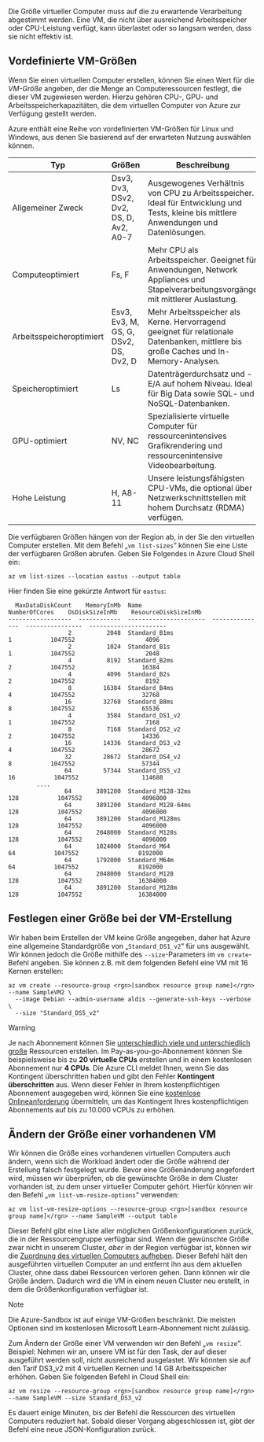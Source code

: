 Die Größe virtueller Computer muss auf die zu erwartende Verarbeitung abgestimmt werden. Eine VM, die nicht über ausreichend Arbeitsspeicher oder CPU-Leistung verfügt, kann überlastet oder so langsam werden, dass sie nicht effektiv ist. 

## <a name="pre-defined-vm-sizes"></a>Vordefinierte VM-Größen

Wenn Sie einen virtuellen Computer erstellen, können Sie einen Wert für die _VM-Größe_ angeben, der die Menge an Computeressourcen festlegt, die dieser VM zugewiesen werden. Hierzu gehören CPU-, GPU- und Arbeitsspeicherkapazitäten, die dem virtuellen Computer von Azure zur Verfügung gestellt werden.

Azure enthält eine Reihe von vordefinierten VM-Größen für Linux und Windows, aus denen Sie basierend auf der erwarteten Nutzung auswählen können. 

| Typ | Größen | Beschreibung |
|------|-------|-------------|
| Allgemeiner Zweck   | Dsv3, Dv3, DSv2, Dv2, DS, D, Av2, A0-7 | Ausgewogenes Verhältnis von CPU zu Arbeitsspeicher. Ideal für Entwicklung und Tests, kleine bis mittlere Anwendungen und Datenlösungen. |
| Computeoptimiert | Fs, F | Mehr CPU als Arbeitsspeicher. Geeignet für Anwendungen, Network Appliances und Stapelverarbeitungsvorgänge mit mittlerer Auslastung. |
| Arbeitsspeicheroptimiert  | Esv3, Ev3, M, GS, G, DSv2, DS, Dv2, D   | Mehr Arbeitsspeicher als Kerne. Hervorragend geeignet für relationale Datenbanken, mittlere bis große Caches und In-Memory-Analysen. |
| Speicheroptimiert | Ls | Datenträgerdurchsatz und -E/A auf hohem Niveau. Ideal für Big Data sowie SQL- und NoSQL-Datenbanken. |
| GPU-optimiert | NV, NC | Spezialisierte virtuelle Computer für ressourcenintensives Grafikrendering und ressourcenintensive Videobearbeitung. |
| Hohe Leistung | H, A8-11 | Unsere leistungsfähigsten CPU-VMs, die optional über Netzwerkschnittstellen mit hohem Durchsatz (RDMA) verfügen. | 

Die verfügbaren Größen hängen von der Region ab, in der Sie den virtuellen Computer erstellen. Mit dem Befehl „`vm list-sizes`“ können Sie eine Liste der verfügbaren Größen abrufen. Geben Sie Folgendes in Azure Cloud Shell ein:

```azurecli
az vm list-sizes --location eastus --output table
```

Hier finden Sie eine gekürzte Antwort für `eastus`:

```
  MaxDataDiskCount    MemoryInMb  Name                      NumberOfCores    OsDiskSizeInMb    ResourceDiskSizeInMb
------------------  ------------  ----------------------  ---------------  ----------------  ----------------------
                 2          2048  Standard_B1ms                         1           1047552                    4096
                 2          1024  Standard_B1s                          1           1047552                    2048
                 4          8192  Standard_B2ms                         2           1047552                   16384
                 4          4096  Standard_B2s                          2           1047552                    8192
                 8         16384  Standard_B4ms                         4           1047552                   32768
                16         32768  Standard_B8ms                         8           1047552                   65536
                 4          3584  Standard_DS1_v2                       1           1047552                    7168
                 8          7168  Standard_DS2_v2                       2           1047552                   14336
                16         14336  Standard_DS3_v2                       4           1047552                   28672
                32         28672  Standard_DS4_v2                       8           1047552                   57344
                64         57344  Standard_DS5_v2                      16           1047552                  114688
        ....
                64       3891200  Standard_M128-32ms                  128           1047552                 4096000
                64       3891200  Standard_M128-64ms                  128           1047552                 4096000
                64       3891200  Standard_M128ms                     128           1047552                 4096000
                64       2048000  Standard_M128s                      128           1047552                 4096000
                64       1024000  Standard_M64                         64           1047552                 8192000
                64       1792000  Standard_M64m                        64           1047552                 8192000
                64       2048000  Standard_M128                       128           1047552                16384000
                64       3891200  Standard_M128m                      128           1047552                16384000
```

## <a name="specifying-a-size-during-vm-creation"></a>Festlegen einer Größe bei der VM-Erstellung

Wir haben beim Erstellen der VM keine Größe angegeben, daher hat Azure eine allgemeine Standardgröße von „`Standard_DS1_v2`“ für uns ausgewählt. Wir können jedoch die Größe mithilfe des `--size`-Parameters im `vm create`-Befehl angeben. Sie können z.B. mit dem folgenden Befehl eine VM mit 16 Kernen erstellen:

```azurecli
az vm create --resource-group <rgn>[sandbox resource group name]</rgn> --name SampleVM2 \
  --image Debian --admin-username aldis --generate-ssh-keys --verbose \
  --size "Standard_DS5_v2"
```

> [!WARNING]
> Je nach Abonnement können Sie [unterschiedlich viele und unterschiedlich große](https://docs.microsoft.com/azure/azure-subscription-service-limits) Ressourcen erstellen. Im Pay-as-you-go-Abonnement können Sie beispielsweise bis zu **20 virtuelle CPUs** erstellen und in einem kostenlosen Abonnement nur **4 CPUs**. Die Azure CLI meldet Ihnen, wenn Sie das Kontingent überschritten haben und gibt den Fehler **Kontingent überschritten** aus. Wenn dieser Fehler in Ihrem kostenpflichtigen Abonnement ausgegeben wird, können Sie eine [kostenlose Onlineanforderung](https://docs.microsoft.com/azure/azure-resource-manager/resource-manager-quota-errors) übermitteln, um das Kontingent Ihres kostenpflichtigen Abonnements auf bis zu 10.000 vCPUs zu erhöhen.

## <a name="resizing-an-existing-vm"></a>Ändern der Größe einer vorhandenen VM
Wir können die Größe eines vorhandenen virtuellen Computers auch ändern, wenn sich die Workload ändert oder die Größe während der Erstellung falsch festgelegt wurde. Bevor eine Größenänderung angefordert wird, müssen wir überprüfen, ob die gewünschte Größe in dem Cluster vorhanden ist, zu dem unser virtueller Computer gehört. Hierfür können wir den Befehl „`vm list-vm-resize-options`“ verwenden:

```azurecli
az vm list-vm-resize-options --resource-group <rgn>[sandbox resource group name]</rgn> --name SampleVM --output table
```

Dieser Befehl gibt eine Liste aller möglichen Größenkonfigurationen zurück, die in der Ressourcengruppe verfügbar sind. Wenn die gewünschte Größe zwar nicht in unserem Cluster, _aber_ in der Region verfügbar ist, können wir die [Zuordnung des virtuellen Computers aufheben](https://docs.microsoft.com/cli/azure/vm?view=azure-cli-latest#az-vm-deallocate). Dieser Befehl hält den ausgeführten virtuellen Computer an und entfernt ihn aus dem aktuellen Cluster, ohne dass dabei Ressourcen verloren gehen. Dann können wir die Größe ändern. Dadurch wird die VM in einem neuen Cluster neu erstellt, in dem die Größenkonfiguration verfügbar ist.

> [!NOTE]
> Die Azure-Sandbox ist auf einige VM-Größen beschränkt. Die meisten Optionen sind im kostenlosen Microsoft Learn-Abonnement nicht zulässig.

Zum Ändern der Größe einer VM verwenden wir den Befehl „`vm resize`“. Beispiel: Nehmen wir an, unsere VM ist für den Task, der auf dieser ausgeführt werden soll, nicht ausreichend ausgelastet. Wir könnten sie auf den Tarif DS3_v2 mit 4 virtuellen Kernen und 14 GB Arbeitsspeicher erhöhen. Geben Sie folgenden Befehl in Cloud Shell ein:

```azurecli
az vm resize --resource-group <rgn>[sandbox resource group name]</rgn> --name SampleVM --size Standard_DS3_v2
```

Es dauert einige Minuten, bis der Befehl die Ressourcen des virtuellen Computers reduziert hat. Sobald dieser Vorgang abgeschlossen ist, gibt der Befehl eine neue JSON-Konfiguration zurück.